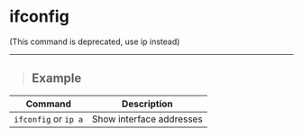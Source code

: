 # ifconfig

(This command is deprecated, use ip instead)

---

> ## **Example**

| **Command**   | **Description**   |
| --------------|-------------------|
| `ifconfig` or `ip a` | Show interface addresses |

